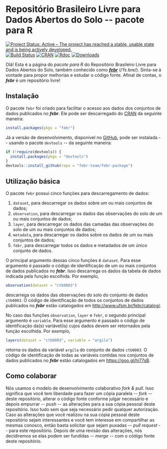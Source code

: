 # Repositório Brasileiro Livre para Dados Abertos do Solo -- pacote para R

[![Project Status: Active – The project has reached a stable, usable state and is being actively developed.](http://www.repostatus.org/badges/latest/active.svg)](http://www.repostatus.org/#active)
[![Build Status](https://travis-ci.org/febr-team/febr-package.svg?branch=master)](https://travis-ci.org/febr-team/febr-package)
[![CRAN](https://www.r-pkg.org/badges/version/febr)](https://cran.r-project.org/package=febr)
[![Rdoc](http://www.rdocumentation.org/badges/version/febr)](http://www.rdocumentation.org/packages/febr)
[![Downloads](http://cranlogs.r-pkg.org/badges/febr?color=brightgreen)](http://www.r-pkg.org/pkg/febr)

Olá! Esta é a página do *pacote para R* do Repositório Brasileiro Livre para Dados Abertos do Solo, também conhecido como [___febr___][febr] (/ˈfɛ.bɾe/). Sinta-se à vontade para propor melhorias e estudar o código 
fonte. Afinal de contas, o ___febr___ é um repositório livre!

[febr]: http://www.ufsm.br/febr/

## Instalação

O pacote `febr` foi criado para facilitar o acesso aos dados dos conjuntos de dados publicados no ___febr___. Ele pode ser descarregado do [CRAN][cran] da seguinte maneira:

```R
install.packages(pkgs = "febr")
```

Já a versão de desenvolvimento, disponível no [GitHub][github], pode ser instalada -- usando o pacote `devtools` -- da seguinte maneira:

[cran]: https://CRAN.R-project.org/package=febr
[github]: https://github.com/febr-team/febr-package

```R
if (!require(devtools)) {
  install.packages(pkgs = "devtools")
}
devtools::install_github(repo = "febr-team/febr-package")
```

## Utilização básica

O pacote `febr` possui cinco funções para descarregamento de dados:

1. `dataset`, para descarregar os dados sobre um ou mais conjuntos de dados;
2. `observation`, para descarregar os dados das observações do solo de um ou mais conjuntos de dados;
3. `layer`, para descarregar os dados das camadas das observações do solo de um ou mais conjuntos de dados;
4. `metadata`, para descarregar os dados sobre os dados de um ou mais conjuntos de dados;
5. `febr`, para descarregar todos os dados e metadados de um único conjunto de dados.

O principal argumento dessas cinco funções é `dataset`. Para esse argumento é passado o código de identificação de um ou mais conjuntos de dados publicados no ___febr___. Isso descarrega os dados da tabela de dados indicada pela função escolhida. Por exemplo,

```R
observation(dataset = "ctb0003")
```

descarrega os dados das observações do solo do conjunto de dados `ctb0003`. O código de identificação de todos os conjuntos de dados publicados no ___febr___ estão catalogados em http://www.ufsm.br/febr/catalog/.

No caso das funções `observation`, `layer` e `febr`, o segundo principal argumento é `variable`. Para esse argumento é passado o código de identificação da(s) variável(is) cujos dados devem ser retornados pela função escolhida. Por exemplo,

```R
layers(dataset = "ctb0003", variable = "argila")
```

retorna os dados da variável `argila` do conjunto de dados `ctb0003`. O código de identificação de todas as variáveis contidas nos conjuntos de dados publicados no ___febr___ estão catalogados em https://goo.gl/hi77sB.

## Como colaborar

Nós usamos o modelo de desenvolvimento colaborativo *fork & pull*. Isso significa que você tem liberdade para fazer um cópia paralela -- *fork* -- deste repositório, alterar o código fonte conforme julgar necessário e depois empurrar -- *push* -- as alterações para a sua cópia pessoal deste repositório. Isso tudo sem que seja necessário pedir qualquer autorização. Caso as alterações que você realizou na sua cópia pessoal deste repositório sejam interessantes e você tem interesse em compartilhar as mesmas conosco, então basta solicitar que sejam puxadas -- *pull request* -- para este repositório. Depois de uma revisão das alterações, nós decidiremos se elas podem ser fundidas -- *merge* -- com o código fonte deste repositório.
